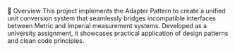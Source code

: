 🎯 Overview
This project implements the Adapter Pattern to create a unified unit conversion system that
seamlessly bridges incompatible interfaces between Metric and Imperial measurement systems. 
Developed as a university assignment, it showcases practical application of design patterns and clean code principles.
